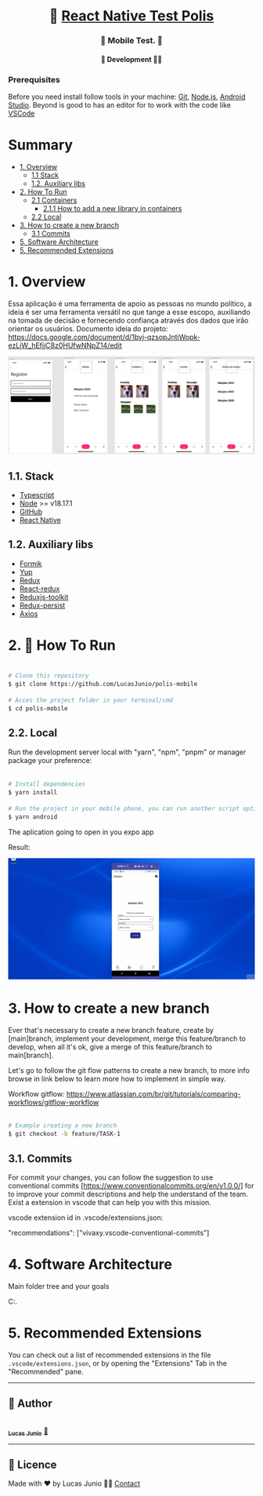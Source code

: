 <h1 align="center">
     🐙 <a href="#" alt=""> React Native Test Polis</a>
</h1>

<h3 align="center">
    🧪 Mobile Test. 💚
</h3>

<h4 align="center">
	🚧 Development 🚀🚧
</h4>

### Prerequisites

Before you need install follow tools in your machine:
[Git](https://git-scm.com), [Node.js](https://nodejs.org/en/), [Android Studio](https://developer.android.com/studio).
Beyond is good to has an editor for to work with the code like [VSCode](https://code.visualstudio.com/)

# Summary

- [1. Overview](#1-overview)
  - [1.1 Stack](#11-stack)
  - [1.2. Auxiliary libs](#12-auxiliary-libs)
- [2. How To Run](#2-🔬-how-to-run)
  - [2.1 Containers](#21-containers)
    - [2.1.1 How to add a new library in containers](#211-new-library)
  - [2.2 Local](#22-local)
- [3. How to create a new branch](#3-new-branch)
  - [3.1 Commits](#31-commits)
- [5. Software Architecture](#4-software-architecture)
- [5. Recommended Extensions](#5-recommended-extensions)

# 1. Overview

Essa aplicação é uma ferramenta de apoio as pessoas no mundo político, a ideia é ser uma ferramenta versátil no que tange a esse escopo, auxiliando na tomada de decisão e fornecendo confiança através dos dados que irão orientar os usuários. Documento ideia do projeto: https://docs.google.com/document/d/1bvj-qzsopJntiWopk-ezLiW_hEfjjC8z0HUfwNNpZ14/edit

![Overview](.docs/images/overview.png)

## 1.1. Stack

- [Typescript](https://www.typescriptlang.org/.docs/handbook/typescript-in-5-minutes.html)
- [Node](https://nodejs.org/en/about/) >= v18.17.1
- [GitHub](https://github.com/)
- [React Native](https://reactnative.dev/)

## 1.2. Auxiliary libs

- [Formik](https://formik.org/)
- [Yup](https://www.npmjs.com/package/yup)
- [Redux](https://redux.js.org/)
- [React-redux](https://react-redux.js.org/)
- [Reduxjs-toolkit](https://redux-toolkit.js.org/)
- [Redux-persist](https://www.npmjs.com/package/redux-persist)
- [Axios](https://axios-http.com/ptbr/docs/intro)

# 2. 🔬 How To Run 

```bash

# Clone this repository
$ git clone https://github.com/LucasJunio/polis-mobile

# Acces the project folder in your terminal/cmd
$ cd polis-mobile


```

## 2.2. Local

Run the development server local with &quot;yarn&quot;, &quot;npm&quot;, &quot;pnpm&quot; or manager package your preference:

```bash

# Install dependencies
$ yarn install

# Run the project in your mobile phone, you can run another script options from package.json
$ yarn android

```

The aplication going to open in you expo app

Result:

![running](.docs/gifs/running.gif)

# 3. How to create a new branch

Ever that's necessary to create a new branch feature, create by [main]branch, implement your development, merge this feature/branch to develop, when all it's ok, give a merge of this feature/branch to main[branch].

Let's go to follow the git flow patterns to create a new branch, to more info browse in link below to learn more how to implement in simple way.

Workflow gitflow: https://www.atlassian.com/br/git/tutorials/comparing-workflows/gitflow-workflow

```bash

# Example creating a new branch
$ git checkout -b feature/TASK-1

```

## 3.1. Commits

For commit your changes, you can follow the suggestion to use conventional commits [https://www.conventionalcommits.org/en/v1.0.0/] for to improve your commit descriptions and help the understand of the team. Exist a extension in vscode that can help you with this mission.

vscode extension id in .vscode/extensions.json:

"recommendations": ["vivaxy.vscode-conventional-commits"]

# 4. Software Architecture

Main folder tree and your goals

C:.

# 5. Recommended Extensions

You can check out a list of recommended extensions in the file `.vscode/extensions.json`, or by opening the "Extensions" Tab in the "Recommended" pane.

---

## 🦸 Author

<a href="https://madaztec.com/">
 <img style="border-radius: 50%;" src="https://avatars1.githubusercontent.com/u/20959222?s=460&u=18b10f7fb7d2aca87ee0589d1825e754c67d222b&v=4" width="100px;" alt=""/>
 <br />
 <sub><b>Lucas Junio</b></sub></a> <a href="https://madaztec.com/" title="Madaztec">🚀</a>
 <br />

---

## 📝 Licence

Made with ❤️ by Lucas Junio 👋🏽 [Contact](https://www.linkedin.com/in/lucas-junio/)
